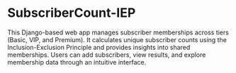 # SubscriberCount-IEP
This Django-based web app manages subscriber memberships across tiers (Basic, VIP, and Premium). It calculates unique subscriber counts using the Inclusion-Exclusion Principle and provides insights into shared memberships. Users can add subscribers, view results, and explore membership data through an intuitive interface.
